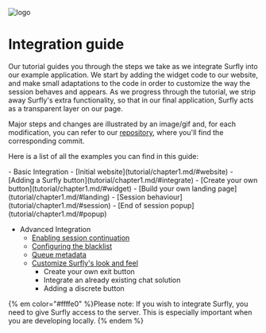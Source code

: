 ![logo](images/logosmall.png)
# Integration guide


Our tutorial guides you through the steps we take as we integrate Surfly into our example application. We start by adding the widget code to our website, and make small adaptations to the code in order to customize the way the session behaves and appears. As we progress through the tutorial, we strip away Surfly's extra functionality, so that in our final application, Surfly acts as a transparent layer on our page. 

Major steps and changes are illustrated by an image/gif and, for each modification, you can refer to our [repository](https://github.com/MathildeJ/Cake_shop_example), where you'll find the corresponding commit. 
<p>Here is a list of all the examples you can find in this guide:</p>
 - Basic Integration
   - [Initial website](tutorial/chapter1.md/#website)
   - [Adding a Surfly button](tutorial/chapter1.md/#integrate)
   - [Create your own button](tutorial/chapter1.md/#widget)
   - [Build your own landing page](tutorial/chapter1.md/#landing)
   - [Session behaviour](tutorial/chapter1.md/#session)
   - [End of session popup](tutorial/chapter1.md/#popup)
   
   
 - Advanced Integration
   - [Enabling session continuation](tutorial/advanced_integration.md/#receipt)
   - [Configuring the blacklist](<#security_features>)
   - [Queue metadata](<#session_log_info>)
   - [Customize Surfly's look and feel](<#customise_appearance_for_user>)
     - Create your own exit button
     - Integrate an already existing chat solution
     - Adding a discrete button


{% em color="#ffffe0" %}Please note: 
If you wish to integrate Surfly, you need to give Surfly access to the server. This is especially important when you are developing locally.  {% endem %}


